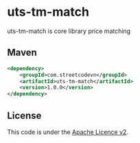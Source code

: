 # uts-tm-match
uts-tm-match is core library price matching

## Maven
```Xml
<dependency>
    <groupId>com.streetcodevn</groupId>
    <artifactId>uts-tm-match</artifactId>
    <version>1.0.0</version>
</dependency>
```

## License
This code is under the [Apache Licence v2](https://www.apache.org/licenses/LICENSE-2.0).  
